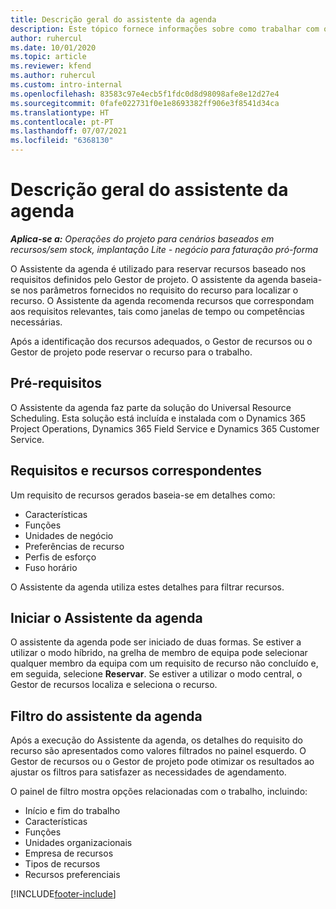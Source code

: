 ```yaml
---
title: Descrição geral do assistente da agenda
description: Este tópico fornece informações sobre como trabalhar com o Assistente da agenda para reservar recursos.
author: ruhercul
ms.date: 10/01/2020
ms.topic: article
ms.reviewer: kfend
ms.author: ruhercul
ms.custom: intro-internal
ms.openlocfilehash: 83583c97e4ecb5f1fdc0d8d98098afe8e12d27e4
ms.sourcegitcommit: 0fafe022731f0e1e8693382ff906e3f8541d34ca
ms.translationtype: HT
ms.contentlocale: pt-PT
ms.lasthandoff: 07/07/2021
ms.locfileid: "6368130"
---
```

# <a name="schedule-assistant-overview"></a>Descrição geral do assistente da agenda

_**Aplica-se a:** Operações do projeto para cenários baseados em recursos/sem stock, implantação Lite - negócio para faturação pró-forma_

O Assistente da agenda é utilizado para reservar recursos baseado nos requisitos definidos pelo Gestor de projeto. O assistente da agenda baseia-se nos parâmetros fornecidos no requisito do recurso para localizar o recurso. O Assistente da agenda recomenda recursos que correspondam aos requisitos relevantes, tais como janelas de tempo ou competências necessárias.

Após a identificação dos recursos adequados, o Gestor de recursos ou o Gestor de projeto pode reservar o recurso para o trabalho.

## <a name="prerequisites"></a>Pré-requisitos

O Assistente da agenda faz parte da solução do Universal Resource Scheduling. Esta solução está incluída e instalada com o Dynamics 365 Project Operations, Dynamics 365 Field Service e Dynamics 365 Customer Service.

## <a name="matching-requirements-and-resources"></a>Requisitos e recursos correspondentes

Um requisito de recursos gerados baseia-se em detalhes como:

-   Características
-   Funções
-   Unidades de negócio
-   Preferências de recurso
-   Perfis de esforço
-   Fuso horário

O Assistente da agenda utiliza estes detalhes para filtrar recursos.

## <a name="launch-the-schedule-assistant"></a>Iniciar o Assistente da agenda

O assistente da agenda pode ser iniciado de duas formas. Se estiver a utilizar o modo híbrido, na grelha de membro de equipa pode selecionar qualquer membro da equipa com um requisito de recurso não concluído e, em seguida, selecione **Reservar**. Se estiver a utilizar o modo central, o Gestor de recursos localiza e seleciona o recurso.

## <a name="schedule-assistant-filters"></a>Filtro do assistente da agenda

Após a execução do Assistente da agenda, os detalhes do requisito do recurso são apresentados como valores filtrados no painel esquerdo. O Gestor de recursos ou o Gestor de projeto pode otimizar os resultados ao ajustar os filtros para satisfazer as necessidades de agendamento.

O painel de filtro mostra opções relacionadas com o trabalho, incluindo:

-   Início e fim do trabalho
-   Características
-   Funções
-   Unidades organizacionais
-   Empresa de recursos
-   Tipos de recursos
-   Recursos preferenciais


[!INCLUDE[footer-include](../includes/footer-banner.md)]
